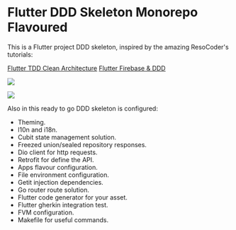 # Flutter DDD Skeleton Monorepo Flavoured

This is a Flutter project DDD skeleton, inspired by the amazing ResoCoder's tutorials:

[Flutter TDD Clean Architecture](https://www.youtube.com/playlist?list=PLB6lc7nQ1n4iYGE_khpXRdJkJEp9WOech)
[Flutter Firebase & DDD](https://www.youtube.com/playlist?list=PLB6lc7nQ1n4iS5p-IezFFgqP6YvAJy84U)

![](docs/CleanArchitecture.jpg)

![](docs/Clean-Architecture-Flutter-Diagram.png)

Also in this ready to go DDD skeleton is configured:

* Theming.
* l10n and i18n.
* Cubit state management solution.
* Freezed union/sealed repository responses.
* Dio client for http requests.
* Retrofit for define the API.
* Apps flavour configuration.
* File environment configuration.
* Getit injection dependencies.
* Go router route solution.
* Flutter code generator for your asset.
* Flutter gherkin integration test.
* FVM configuration.
* Makefile for useful commands.
